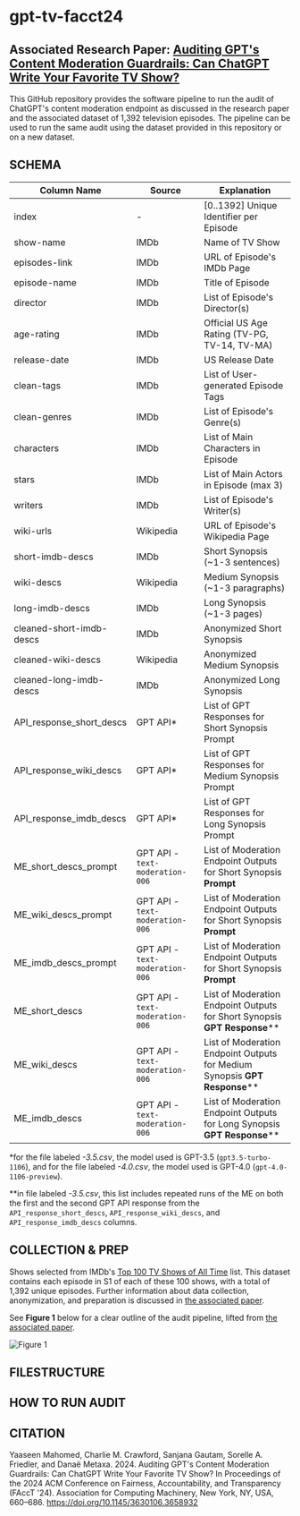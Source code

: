 # gpt-tv-facct24

## Associated Research Paper: [Auditing GPT's Content Moderation Guardrails: Can ChatGPT Write Your Favorite TV Show?](https://dl.acm.org/doi/10.1145/3630106.3658932)

This GitHub repository provides the software pipeline to run the audit of ChatGPT's content moderation endpoint as discussed in the research paper and the associated dataset of 1,392 television episodes. The pipeline can be used to run the same audit using the dataset provided in this repository or on a new dataset.

## SCHEMA

| Column Name | Source   | Explanation |
|---|---|---|
| index       | -   | \[0..1392\] Unique Identifier per Episode     |
| show-name   | IMDb    | Name of TV Show       |
| episodes-link     | IMDb    | URL of Episode's IMDb Page  |
| episode-name    | IMDb    | Title of Episode       |
| director    | IMDb    | List of Episode's Director(s)   |
| age-rating       | IMDb    | Official US Age Rating (TV-PG, TV-14, TV-MA)   |
| release-date       | IMDb    | US Release Date       |
| clean-tags       | IMDb    | List of User-generated Episode Tags     |
| clean-genres       | IMDb   | List of Episode's Genre(s)      |
| characters       | IMDb    | List of Main Characters in Episode       |
| stars       | IMDb   | List of Main Actors in Episode (max 3)     |
| writers       | IMDb   | List of Episode's Writer(s)     |
| wiki-urls       | Wikipedia   | URL of Episode's Wikipedia Page      |
| short-imdb-descs       | IMDb    | Short Synopsis (~1-3 sentences)       |
| wiki-descs       | Wikipedia    | Medium Synopsis (~1-3 paragraphs)     |
| long-imdb-descs     | IMDb    | Long Synopsis (~1-3 pages)      |
| cleaned-short-imdb-descs       | IMDb    | Anonymized Short Synopsis     |
| cleaned-wiki-descs     | Wikipedia   | Anonymized Medium Synopsis   |
| cleaned-long-imdb-descs    | IMDb    | Anonymized Long Synopsis        |
| API_response_short_descs      | GPT API\*   | List of GPT Responses for Short Synopsis Prompt       |
| API_response_wiki_descs     | GPT API\*    | List of GPT Responses for Medium Synopsis Prompt  |
| API_response_imdb_descs     | GPT API\*    | List of GPT Responses for Long Synopsis Prompt  |
| ME_short_descs_prompt | GPT API - `text-moderation-006` | List of Moderation Endpoint Outputs for Short Synopsis **Prompt** |
| ME_wiki_descs_prompt | GPT API - `text-moderation-006` | List of Moderation Endpoint Outputs for Short Synopsis **Prompt** |
| ME_imdb_descs_prompt | GPT API - `text-moderation-006` | List of Moderation Endpoint Outputs for Short Synopsis **Prompt** |
| ME_short_descs | GPT API - `text-moderation-006` | List of Moderation Endpoint Outputs for Short Synopsis **GPT Response**\*\* |
| ME_wiki_descs | GPT API - `text-moderation-006` | List of Moderation Endpoint Outputs for Medium Synopsis **GPT Response**\*\* |
| ME_imdb_descs | GPT API - `text-moderation-006` | List of Moderation Endpoint Outputs for Long Synopsis **GPT Response**\*\* |

\*for the file labeled _-3.5.csv_, the model used is GPT-3.5 (`gpt3.5-turbo-1106`), and for the file labeled _-4.0.csv_, the model used is GPT-4.0 (`gpt-4.0-1106-preview`).

\*\*in file labeled _-3.5.csv_, this list includes repeated runs of the ME on both the first and the second GPT API response from the `API_response_short_descs`, `API_response_wiki_descs`, and `API_response_imdb_descs` columns.

## COLLECTION & PREP
Shows selected from IMDb's [Top 100 TV Shows of All Time](https://web.archive.org/web/20231104142125/https://www.imdb.com/list/ls095964455/) list. This dataset contains each episode in S1 of each of these 100 shows, with a total of 1,392 unique episodes. Further information about data collection, anonymization, and preparation is discussed in [the associated paper](https://dl.acm.org/doi/10.1145/3630106.3658932).

See **Figure 1** below for a clear outline of the audit pipeline, lifted from [the associated paper](https://dl.acm.org/doi/10.1145/3630106.3658932).

![Figure 1](https://github.com/GPT-TV/gpt-tv-facct24/assets/10174767/4777cd07-a610-44b9-bc1f-e36d998db456)

## FILESTRUCTURE

## HOW TO RUN AUDIT

## CITATION

Yaaseen Mahomed, Charlie M. Crawford, Sanjana Gautam, Sorelle A. Friedler, and Danaë Metaxa. 2024. Auditing GPT's Content Moderation Guardrails: Can ChatGPT Write Your Favorite TV Show? In Proceedings of the 2024 ACM Conference on Fairness, Accountability, and Transparency (FAccT '24). Association for Computing Machinery, New York, NY, USA, 660–686. https://doi.org/10.1145/3630106.3658932
